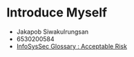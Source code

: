 # Introduce Myself
- Jakapob Siwakulrungsan
- 6530200584
- [InfoSysSec Glossary : Acceptable Risk](ioosck4.github.io/acceptable-risk)
